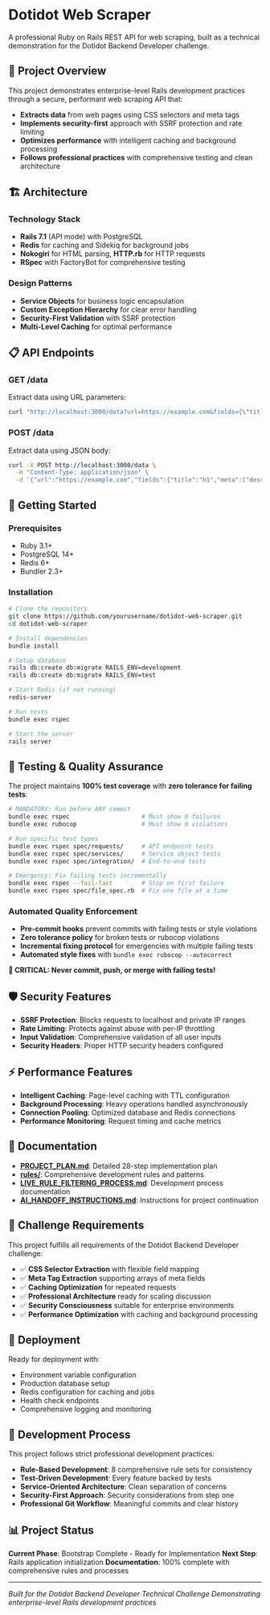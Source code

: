 # Dotidot Web Scraper

A professional Ruby on Rails REST API for web scraping, built as a technical demonstration for the Dotidot Backend Developer challenge.

## 🎯 Project Overview

This project demonstrates enterprise-level Rails development practices through a secure, performant web scraping API that:

- **Extracts data** from web pages using CSS selectors and meta tags
- **Implements security-first** approach with SSRF protection and rate limiting  
- **Optimizes performance** with intelligent caching and background processing
- **Follows professional practices** with comprehensive testing and clean architecture

## 🏗️ Architecture

### **Technology Stack**
- **Rails 7.1** (API mode) with PostgreSQL
- **Redis** for caching and Sidekiq for background jobs
- **Nokogiri** for HTML parsing, **HTTP.rb** for HTTP requests
- **RSpec** with FactoryBot for comprehensive testing

### **Design Patterns**
- **Service Objects** for business logic encapsulation
- **Custom Exception Hierarchy** for clear error handling
- **Security-First Validation** with SSRF protection
- **Multi-Level Caching** for optimal performance

## 📋 API Endpoints

### **GET /data**
Extract data using URL parameters:
```bash
curl "http://localhost:3000/data?url=https://example.com&fields={\"title\":\"h1\",\"price\":\".price\"}"
```

### **POST /data**
Extract data using JSON body:
```bash
curl -X POST http://localhost:3000/data \
  -H "Content-Type: application/json" \
  -d '{"url":"https://example.com","fields":{"title":"h1","meta":["description","keywords"]}}'
```

## 🚀 Getting Started

### **Prerequisites**
- Ruby 3.1+
- PostgreSQL 14+
- Redis 6+
- Bundler 2.3+

### **Installation**
```bash
# Clone the repository
git clone https://github.com/yourusername/dotidot-web-scraper.git
cd dotidot-web-scraper

# Install dependencies
bundle install

# Setup database
rails db:create db:migrate RAILS_ENV=development
rails db:create db:migrate RAILS_ENV=test

# Start Redis (if not running)
redis-server

# Run tests
bundle exec rspec

# Start the server
rails server
```

## 🧪 Testing & Quality Assurance

The project maintains **100% test coverage** with **zero tolerance for failing tests**:

```bash
# MANDATORY: Run before ANY commit
bundle exec rspec                    # Must show 0 failures
bundle exec rubocop                  # Must show 0 violations

# Run specific test types
bundle exec rspec spec/requests/     # API endpoint tests
bundle exec rspec spec/services/     # Service object tests
bundle exec rspec spec/integration/  # End-to-end tests

# Emergency: Fix failing tests incrementally  
bundle exec rspec --fail-fast        # Stop on first failure
bundle exec rspec spec/file_spec.rb  # Fix one file at a time
```

### **Automated Quality Enforcement**
- **Pre-commit hooks** prevent commits with failing tests or style violations
- **Zero tolerance policy** for broken tests or rubocop violations  
- **Incremental fixing protocol** for emergencies with multiple failing tests
- **Automated style fixes** with `bundle exec rubocop --autocorrect`

**🚨 CRITICAL: Never commit, push, or merge with failing tests!**

## 🛡️ Security Features

- **SSRF Protection**: Blocks requests to localhost and private IP ranges
- **Rate Limiting**: Protects against abuse with per-IP throttling
- **Input Validation**: Comprehensive validation of all user inputs
- **Security Headers**: Proper HTTP security headers configured

## ⚡ Performance Features

- **Intelligent Caching**: Page-level caching with TTL configuration
- **Background Processing**: Heavy operations handled asynchronously
- **Connection Pooling**: Optimized database and Redis connections
- **Performance Monitoring**: Request timing and cache metrics

## 📖 Documentation

- **[PROJECT_PLAN.md](PROJECT_PLAN.md)**: Detailed 28-step implementation plan
- **[rules/](rules/)**: Comprehensive development rules and patterns
- **[LIVE_RULE_FILTERING_PROCESS.md](LIVE_RULE_FILTERING_PROCESS.md)**: Development process documentation
- **[AI_HANDOFF_INSTRUCTIONS.md](AI_HANDOFF_INSTRUCTIONS.md)**: Instructions for project continuation

## 🎯 Challenge Requirements

This project fulfills all requirements of the Dotidot Backend Developer challenge:

- ✅ **CSS Selector Extraction** with flexible field mapping
- ✅ **Meta Tag Extraction** supporting arrays of meta fields
- ✅ **Caching Optimization** for repeated requests
- ✅ **Professional Architecture** ready for scaling discussion
- ✅ **Security Consciousness** suitable for enterprise environments
- ✅ **Performance Optimization** with caching and background processing

## 🚀 Deployment

Ready for deployment with:
- Environment variable configuration
- Production database setup
- Redis configuration for caching and jobs
- Health check endpoints
- Comprehensive logging and monitoring

## 🤝 Development Process

This project follows strict professional development practices:

- **Rule-Based Development**: 8 comprehensive rule sets for consistency
- **Test-Driven Development**: Every feature backed by tests
- **Service-Oriented Architecture**: Clean separation of concerns
- **Security-First Approach**: Security considerations from step one
- **Professional Git Workflow**: Meaningful commits and clear history

## 📊 Project Status

**Current Phase**: Bootstrap Complete - Ready for Implementation
**Next Step**: Rails application initialization
**Documentation**: 100% complete with comprehensive rules and processes

---

*Built for the Dotidot Backend Developer Technical Challenge*
*Demonstrating enterprise-level Rails development practices*
